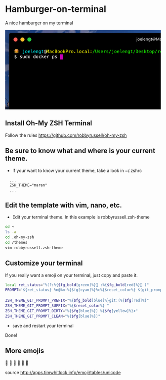 # Hamburger-on-terminal
A nice hamburger on my terminal

![alt text](https://github.com/joelengt/hamburger-on-terminal/blob/master/29751176_1799264796792617_63374563_n.png?raw=true)

## Install Oh-My ZSH Terminal
Follow the rules https://github.com/robbyrussell/oh-my-zsh

## Be sure to know what and where is your current theme.
* If your want to know your current theme, take a look in ~/.zshrc

```
  ...
  ZSH_THEME="maran"
  ...
```

## Edit the template with vim, nano, etc.
* Edit your terminal theme. In this example is robbyrussell.zsh-theme

```sh
cd ~
ls -a
cd .oh-my-zsh
cd /themes
vim robbyrussell.zsh-theme
```

## Customize your terminal
If you really want a emoji on your terminal, just copy and paste it.

```sh
local ret_status="%(?:%{$fg_bold[green]%}🍒 :%{$fg_bold[red]%}🍒 )"
PROMPT='${ret_status} %n@%m:%{$fg[cyan]%}%c%{$reset_color%} $(git_prompt_info)'

ZSH_THEME_GIT_PROMPT_PREFIX="%{$fg_bold[blue]%}git:(%{$fg[red]%}"
ZSH_THEME_GIT_PROMPT_SUFFIX="%{$reset_color%} "
ZSH_THEME_GIT_PROMPT_DIRTY="%{$fg[blue]%}) %{$fg[yellow]%}✗"
ZSH_THEME_GIT_PROMPT_CLEAN="%{$fg[blue]%})"
```

* save and restart your terminal

Done!

## More emojis

🍒
🍜
🍥
🍧
🍰
🍺



source
http://apps.timwhitlock.info/emoji/tables/unicode


